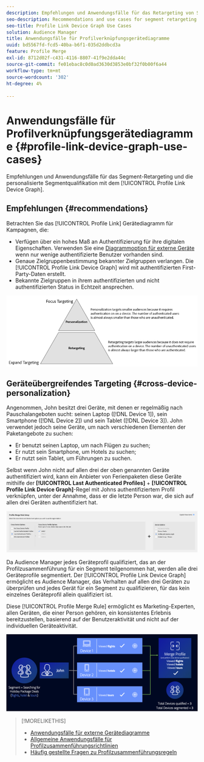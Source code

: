 ```yaml
---
description: Empfehlungen und Anwendungsfälle für das Retargeting von Segmenten und die personalisierte Segmentqualifikation mit dem Gerätediagramm „Profillink“.
seo-description: Recommendations and use cases for segment retargeting and personalized segment qualification with the Profile Link device graph.
seo-title: Profile Link Device Graph Use Cases
solution: Audience Manager
title: Anwendungsfälle für Profilverknüpfungsgerätediagramme
uuid: bd5567fd-fcd5-40ba-b6f1-035d2ddbcd3a
feature: Profile Merge
exl-id: 8712d02f-c431-4116-8807-41f9e2dda44c
source-git-commit: fe01ebac8c0d0ad3630d3853e0bf32f0b00f6a44
workflow-type: tm+mt
source-wordcount: '302'
ht-degree: 4%

---
```


# Anwendungsfälle für Profilverknüpfungsgerätediagramme {#profile-link-device-graph-use-cases}

Empfehlungen und Anwendungsfälle für das Segment-Retargeting und die personalisierte Segmentqualifikation mit dem [!UICONTROL Profile Link Device Graph].

## Empfehlungen {#recommendations}

Betrachten Sie das [!UICONTROL Profile Link] Gerätediagramm für Kampagnen, die:

* Verfügen über ein hohes Maß an Authentifizierung für ihre digitalen Eigenschaften. Verwenden Sie eine [Diagrammoption für externe Geräte](merge-rule-definitions.md#device-options) wenn nur wenige authentifizierte Benutzer vorhanden sind.
* Genaue Zielgruppenbestimmung bekannter Zielgruppen verlangen. Die [!UICONTROL Profile Link Device Graph] wird mit authentifizierten First-Party-Daten erstellt.
* Bekannte Zielgruppen in ihrem authentifizierten und nicht authentifizierten Status in Echtzeit ansprechen.

![](assets/merge-rule-triangle2.png)

## Geräteübergreifendes Targeting {#cross-device-personalization}

Angenommen, John besitzt drei Geräte, mit denen er regelmäßig nach Pauschalangeboten sucht: seinen Laptop ([!DNL Device 1]), sein Smartphone ([!DNL Device 2]) und sein Tablet ([!DNL Device 3]). John verwendet jedoch seine Geräte, um nach verschiedenen Elementen der Paketangebote zu suchen:

* Er benutzt seinen Laptop, um nach Flügen zu suchen;
* Er nutzt sein Smartphone, um Hotels zu suchen;
* Er nutzt sein Tablet, um Führungen zu suchen.

Selbst wenn John nicht auf allen drei der oben genannten Geräte authentifiziert wird, kann ein Anbieter von Ferienpaketen diese Geräte mithilfe der **[!UICONTROL Last Authenticated Profiles]** + **[!UICONTROL Profile Link Device Graph]**-Regel mit Johns authentifiziertem Profil verknüpfen, unter der Annahme, dass er die letzte Person war, die sich auf allen drei Geräten authentifiziert hat.

![last-device-graph](assets/last-device-graph.png)

Da Audience Manager jedes Geräteprofil qualifiziert, das an der Profilzusammenführung für ein Segment teilgenommen hat, werden alle drei Geräteprofile segmentiert. Der [!UICONTROL Profile Link Device Graph] ermöglicht es Audience Manager, das Verhalten auf allen drei Geräten zu überprüfen und jedes Gerät für ein Segment zu qualifizieren, für das kein einzelnes Geräteprofil allein qualifiziert ist.

Diese [!UICONTROL Profile Merge Rule] ermöglicht es Marketing-Experten, allen Geräten, die einer Person gehören, ein konsistentes Erlebnis bereitzustellen, basierend auf der Benutzeraktivität und nicht auf der individuellen Geräteaktivität.

![Geräteübergreifende Personalisierung](assets/cross-device-personalization.png)

>[!MORELIKETHIS]
>
>* [Anwendungsfälle für externe Gerätediagramme](external-graph-use-cases.md)
>* [Allgemeine Anwendungsfälle für Profilzusammenführungsrichtlinien](merge-rule-targeting-options.md)
>* [Häufig gestellte Fragen zu Profilzusammenführungsregeln](../../faq/faq-profile-merge.md)
